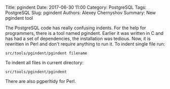 Title: pgindent
Date: 2017-06-30 11:00
Category: PostgreSQL
Tags: PostgreSQL
Slug: pgindent
Authors: Alexey Chernyshov
Summary: New pgindent tool

The PostgreSQL code has really confusing indents. For the help for programmers,
there is a tool named pgindent. Earlier it was written in C and has had a set
of dependencies, the installation was tedious. Now, it is rewritten in Perl and
don't require anything to run it.
To indent single file run:
```
src/tools/pgindent/pgindent filename
```
To indent all files in current directory:
```
src/tools/pgindent/pgindent
```
There are also pgperltidy for Perl.
